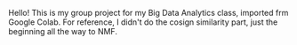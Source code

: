 Hello! This is my group project for my Big Data Analytics class, imported frm Google Colab.
For reference, I didn't do the cosign similarity part, just the beginning all the way to NMF.

